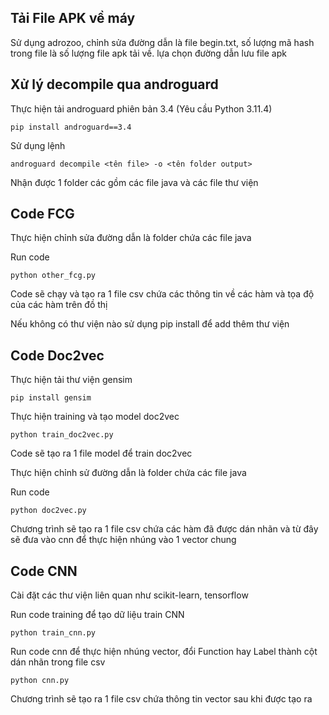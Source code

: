 ## Tải File APK về máy 

<p> Sử dụng adrozoo, chỉnh sửa đường dẫn là file begin.txt, số lượng mã hash trong file là số lượng file apk tải về. lựa chọn đường dẫn lưu file apk </p>

## Xử lý decompile qua androguard

<p> Thực hiện tải androguard phiên bản 3.4 (Yêu cầu Python 3.11.4)</p>

```pip install androguard==3.4```

<p> Sử dụng lệnh </p>

```androguard decompile <tên file> -o <tên folder output> ```

<p> Nhận được 1 folder các gồm các file java và các file thư viện</p>

## Code FCG 

<p> Thực hiện chỉnh sửa đường dẫn là folder chứa các file java</p>

<p> Run code </p>

```python other_fcg.py```

<p> Code sẽ chạy và tạo ra 1 file csv chứa các thông tin về các hàm và tọa độ của các hàm trên đồ thị</p>
<p> Nếu không có thư viện nào sử dụng pip install để add thêm thư viện</p>

## Code Doc2vec

<p> Thực hiện tải thư viện gensim</p>

```pip install gensim```
<p> Thực hiện training và tạo model doc2vec</p>

```python train_doc2vec.py```
<p> Code sẽ tạo ra 1 file model để train doc2vec </p>
<p> Thực hiện chỉnh sử đường dẫn là folder chứa các file java</p>

<p> Run code </p>

```python doc2vec.py```

<p>Chương trình sẽ tạo ra 1 file csv chứa các hàm đã được dán nhãn và từ đây sẽ đưa vào cnn để thực hiện nhúng vào 1 vector chung</p>

 ## Code CNN
 <p> Cài đặt các thư viện liên quan như scikit-learn, tensorflow</p>
 <p> Run code training để tạo dữ liệu train CNN</p>
 
 ```python train_cnn.py```

 <p> Run code cnn để thực hiện nhúng vector, đổi Function hay Label thành cột dán nhãn trong file csv</p>

 ```python cnn.py```

<p> Chương trình sẽ tạo ra 1 file csv chứa thông tin vector sau khi được tạo ra</p>
